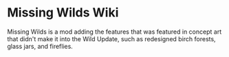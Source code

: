 # Missing Wilds Wiki

Missing Wilds is a mod adding the features that was featured in concept art that didn't make it into the Wild Update, such as redesigned birch forests, glass jars, and fireflies.